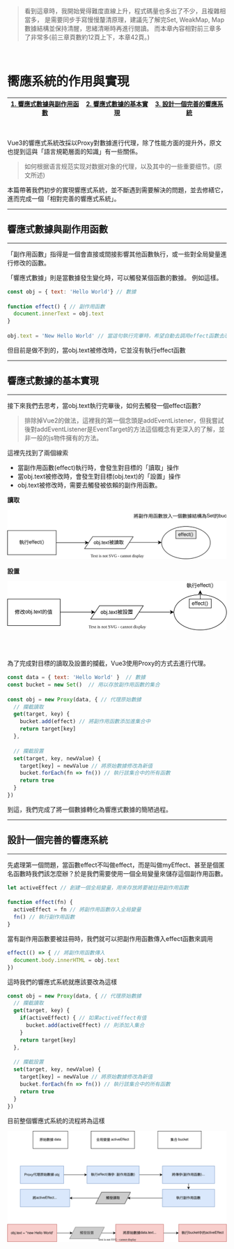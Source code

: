 > 看到這章時，我開始覺得難度直線上升，程式碼量也多出了不少，且複雜相當多，
是需要同步手寫慢慢釐清原理，建議先了解完Set, WeakMap, Map數據結構並保持清醒，思緒清晰時再進行閱讀。
而本章內容相對前三章多了非常多(前三章頁數約12頁上下，本章42頁。)
</br>


# 嚮應系統的作用與實現

|[1. 響應式數據與副作用函數](#響應式數據與副作用函數)|[2. 響應式數據的基本實現](#響應式數據的基本實現)|[3. 設計一個完善的響應系統](#設計一個完善的響應系統)|
|-|-|-|
</br>

Vue3的響應式系統改採以Proxy對數據進行代理，除了性能方面的提升外，原文也提到這與「語言規範層面的知識」有一些關係。

> 如何根据语言规范实现对数据对象的代理，以及其中的一些重要细节。(原文所述)

本篇帶著我們初步的實現響應式系統，並不斷遇到需要解決的問題，並去修繕它，進而完成一個「相對完善的響應式系統」。
</br>

---
## 響應式數據與副作用函數
---
「副作用函數」指得是一個會直接或間接影響其他函數執行，或一些對全局變量進行修改的函數。

「響應式數據」則是當數據發生變化時，可以觸發某個函數的數據。
例如這樣。

```js
const obj = { text: 'Hello World'} // 數據

function effect() { // 副作用函數
  document.innerText = obj.text
}

obj.text = 'New Hello World' // 當這句執行完畢時，希望自動去調用effect函數去改變DOM元素的文本節點
```
但目前是做不到的，當obj.text被修改時，它並沒有執行effect函數
</br>

---
## 響應式數據的基本實現
---
接下來我們去思考，當obj.text執行完畢後，如何去觸發一個effect函數?
> 排除掉Vue2的做法，這裡我的第一個念頭是addEventListener，但我嘗試後對addEventListener是EventTarget的方法這個概念有更深入的了解，並非一般的js物件擁有的方法。

這裡先找到了兩個線索
* 當副作用函數(effect)執行時，會發生對目標的「讀取」操作
* 當obj.text被修改時，會發生對目標(obj.text)的「設置」操作
* obj.text被修改時，需要去觸發被依賴的副作用函數。

**讀取**

![imgag1](./image1.svg)
</br>

**設置**

![imgag2](./image2.svg)

</br>
</br>

為了完成對目標的讀取及設置的攔截，Vue3使用Proxy的方式去進行代理。
```js
const data = { text: 'Hello World' }  // 數據
const bucket = new Set()  // 用以存放副作用函數的集合

const obj = new Proxy(data, { // 代理原始數據
  // 攔截讀取
  get(target, key) {
    bucket.add(effect) // 將副作用函數添加進集合中
    return target[key]
  },

  // 攔截設置
  set(target, key, newValue) {
    target[key] = newValue // 將原始數據修改為新值
    bucket.forEach(fn => fn()) // 執行該集合中的所有函數
    return true
  }
})
```

到這，我們完成了將一個數據轉化為響應式數據的簡陋過程。
</br>

---
## 設計一個完善的響應系統
---
先處理第一個問題，當函數effect不叫做effect，而是叫做myEffect、甚至是個匿名函數時我們該怎麼辦？於是我們需要使用一個全局變量來儲存這個副作用函數。
```js
let activeEffect // 創建一個全局變量，用來存放將要被註冊副作用函數

function effect(fn) {
  activeEffect = fn // 將副作用函數存入全局變量
  fn() // 執行副作用函數
}
```

當有副作用函數要被註冊時，我們就可以把副作用函數傳入effect函數來調用
```js
effect(() => { // 將副作用函數傳入
  document.body.innerHTML = obj.text
})
```

這時我們的響應式系統就應該要改為這樣
```js
const obj = new Proxy(data, { // 代理原始數據
  // 攔截讀取
  get(target, key) {
    if(activeEffect) { // 如果activeEffect有值
      bucket.add(activeEffect) // 則添加入集合
    }
    return target[key]
  },

  // 攔截設置
  set(target, key, newValue) {
    target[key] = newValue // 將原始數據修改為新值
    bucket.forEach(fn => fn()) // 執行該集合中的所有函數
    return true
  }
})

```

目前整個響應式系統的流程將為這樣

![image3](./image3.svg)
